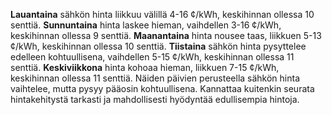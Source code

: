 **Lauantaina** sähkön hinta liikkuu välillä 4-16 ¢/kWh, keskihinnan ollessa 10 senttiä. **Sunnuntaina** hinta laskee hieman, vaihdellen 3-16 ¢/kWh, keskihinnan ollessa 9 senttiä. **Maanantaina** hinta nousee taas, liikkuen 5-13 ¢/kWh, keskihinnan ollessa 10 senttiä. **Tiistaina** sähkön hinta pysyttelee edelleen kohtuullisena, vaihdellen 5-15 ¢/kWh, keskihinnan ollessa 11 senttiä. **Keskiviikkona** hinta kohoaa hieman, liikkuen 7-15 ¢/kWh, keskihinnan ollessa 11 senttiä. Näiden päivien perusteella sähkön hinta vaihtelee, mutta pysyy pääosin kohtuullisena. Kannattaa kuitenkin seurata hintakehitystä tarkasti ja mahdollisesti hyödyntää edullisempia hintoja.